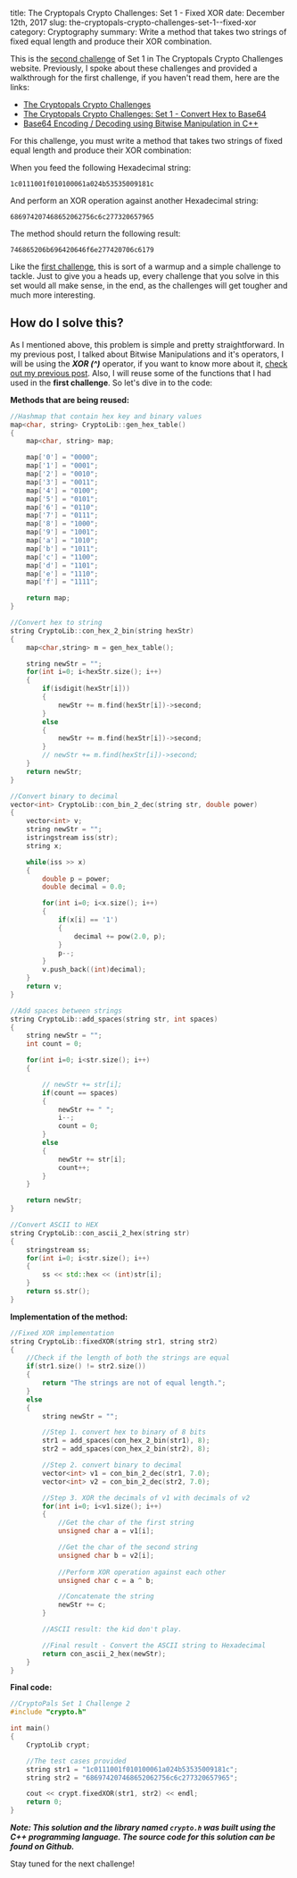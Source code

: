 title: The Cryptopals Crypto Challenges: Set 1 - Fixed XOR
date: December 12th, 2017
slug: the-cryptopals-crypto-challenges-set-1--fixed-xor
category: Cryptography
summary: Write a method that takes two strings of fixed equal length and produce their XOR combination.

This is the [second challenge](http://cryptopals.com/sets/1/challenges/2) of Set 1 in The Cryptopals Crypto Challenges website. Previously, I spoke about these challenges and provided a walkthrough for the first challenge, if you haven't read them, here are the links:

+ [The Cryptopals Crypto Challenges](/posts/the-cryptopals-crypto-challenges)
+ [The Cryptopals Crypto Challenges: Set 1 - Convert Hex to Base64](/posts/the-cryptopals-crypto-challenges-set-1--convert-hex-to-base64)
+ [Base64 Encoding / Decoding using Bitwise Manipulation in C++](/posts/base64-encoding--decoding-using-bitwise-manipulation-in-c)

For this challenge, you must write a method that takes two strings of fixed equal length and produce their XOR combination:

When you feed the following Hexadecimal string:

```text
1c0111001f010100061a024b53535009181c
```

And perform an XOR operation against another Hexadecimal string:

```text
686974207468652062756c6c277320657965
```

The method should return the following result:

```text
746865206b696420646f6e277420706c6179
```

Like the [first challenge](/posts/the-cryptopals-crypto-challenges-set-1-convert-hex-to-base64), this is sort of a warmup and a simple challenge to tackle. Just to give you a heads up, every challenge that you solve in this set would all make sense, in the end, as the challenges will get tougher and much more interesting.

## How do I solve this?

As I mentioned above, this problem is simple and pretty straightforward. In my previous post, I talked about Bitwise Manipulations and it's operators, I will be using the ***XOR (\^)*** operator, if you want to know more about it, [check out my previous post](/posts/base64-encoding--decoding-using-bitwise-manipulation-in-c). Also, I will reuse some of the functions that I had used in the **first challenge**. So let's dive in to the code:

**Methods that are being reused:**

```cpp
//Hashmap that contain hex key and binary values
map<char, string> CryptoLib::gen_hex_table()
{
    map<char, string> map;

    map['0'] = "0000";
    map['1'] = "0001";
    map['2'] = "0010";
    map['3'] = "0011";
    map['4'] = "0100";
    map['5'] = "0101";
    map['6'] = "0110";
    map['7'] = "0111";
    map['8'] = "1000";
    map['9'] = "1001";
    map['a'] = "1010";
    map['b'] = "1011";
    map['c'] = "1100";
    map['d'] = "1101";
    map['e'] = "1110";
    map['f'] = "1111";

    return map;
}

//Convert hex to string
string CryptoLib::con_hex_2_bin(string hexStr)
{
    map<char,string> m = gen_hex_table();

    string newStr = "";
    for(int i=0; i<hexStr.size(); i++)
    {
        if(isdigit(hexStr[i]))
        {
            newStr += m.find(hexStr[i])->second;
        }
        else
        {
            newStr += m.find(hexStr[i])->second;
        }
        // newStr += m.find(hexStr[i])->second;
    }
    return newStr;
}

//Convert binary to decimal
vector<int> CryptoLib::con_bin_2_dec(string str, double power)
{
    vector<int> v;
    string newStr = "";
    istringstream iss(str);
    string x;

    while(iss >> x)
    {
        double p = power;
        double decimal = 0.0;

        for(int i=0; i<x.size(); i++)
        {
            if(x[i] == '1')
            {
                decimal += pow(2.0, p);
            }
            p--;
        }
        v.push_back((int)decimal);
    }
    return v;
}

//Add spaces between strings
string CryptoLib::add_spaces(string str, int spaces)
{
    string newStr = "";
    int count = 0;

    for(int i=0; i<str.size(); i++)
    {

        // newStr += str[i];
        if(count == spaces)
        {
            newStr += " ";
            i--;
            count = 0;
        }
        else
        {
            newStr += str[i];
            count++;
        }
    }

    return newStr;
}

//Convert ASCII to HEX
string CryptoLib::con_ascii_2_hex(string str)
{
    stringstream ss;
    for(int i=0; i<str.size(); i++)
    {
        ss << std::hex << (int)str[i];
    }
    return ss.str();
}
```

**Implementation of the method:**

```cpp
//Fixed XOR implementation
string CryptoLib::fixedXOR(string str1, string str2)
{
    //Check if the length of both the strings are equal
    if(str1.size() != str2.size())
    {
        return "The strings are not of equal length.";
    }
    else
    {
        string newStr = "";

        //Step 1. convert hex to binary of 8 bits
        str1 = add_spaces(con_hex_2_bin(str1), 8);
        str2 = add_spaces(con_hex_2_bin(str2), 8);

        //Step 2. convert binary to decimal
        vector<int> v1 = con_bin_2_dec(str1, 7.0);
        vector<int> v2 = con_bin_2_dec(str2, 7.0);

        //Step 3. XOR the decimals of v1 with decimals of v2
        for(int i=0; i<v1.size(); i++)
        {
            //Get the char of the first string
            unsigned char a = v1[i];

            //Get the char of the second string
            unsigned char b = v2[i];
            
            //Perform XOR operation against each other
            unsigned char c = a ^ b;

            //Concatenate the string
            newStr += c;
        }

        //ASCII result: the kid don't play.

        //Final result - Convert the ASCII string to Hexadecimal
        return con_ascii_2_hex(newStr); 
    }
}
```

**Final code:**

```cpp
//CryptoPals Set 1 Challenge 2
#include "crypto.h"

int main()
{
    CryptoLib crypt;

    //The test cases provided
    string str1 = "1c0111001f010100061a024b53535009181c";
    string str2 = "686974207468652062756c6c277320657965";

    cout << crypt.fixedXOR(str1, str2) << endl;
    return 0;
}
```

***Note: This solution and the library named `crypto.h` was built using the C++ programming language. The source code for this solution can be found on Github.***

Stay tuned for the next challenge!